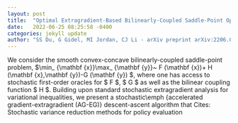 ```yaml
---
layout: post
title:  "Optimal Extragradient-Based Bilinearly-Coupled Saddle-Point Optimization"
date:   2022-06-25 08:25:58 -0400
categories: jekyll update
author: "SS Du, G Gidel, MI Jordan, CJ Li - arXiv preprint arXiv:2206.08573, 2022"
---
```

We consider the smooth convex-concave bilinearly-coupled saddle-point problem, $\min_ {\mathbf {x}}\max_ {\mathbf {y}}~ F (\mathbf {x})+ H (\mathbf {x},\mathbf {y})-G (\mathbf {y}) $, where one has access to stochastic first-order oracles for $ F $, $ G $ as well as the bilinear coupling function $ H $. Building upon standard stochastic extragradient analysis for variational inequalities, we present a stochastic\emph {accelerated gradient-extragradient (AG-EG)} descent-ascent algorithm that 
Cites: Stochastic variance reduction methods for policy evaluation